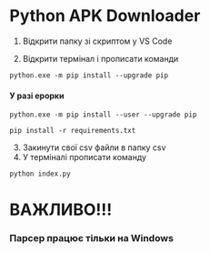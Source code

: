 # Python APK Downloader

1. Відкрити папку зі скриптом у VS Code

2. Відкрити термінал і прописати команди

```
python.exe -m pip install --upgrade pip
```

#### У разі ерорки

```
python.exe -m pip install --user --upgrade pip
```

```
pip install -r requirements.txt
```

3. Закинути свої csv файли в папку csv
4. У терміналі прописати команду

```
python index.py
```

# ВАЖЛИВО!!!

### Парсер працює тільки на Windows
